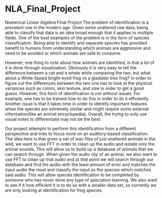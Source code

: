 # NLA_Final_Project
Numerical Linear Algebra Final Project
The problem of identification is a prevalent one in the modern age. Given some unaltered raw data, being able to classify that data is an idea broad enough that it applies to multiple fields. One of the best examples of the problem is in the form of species classification. Being able to identify and separate species has provided benefit to humans from understanding which animals are aggressive and need to be avoided or which animals are safe to consume.


However, one thing to note about how animals are identified, is that a lot of it is done through visualization. Obviously it is very easy to tell the difference between a cat and a whale while comparing the two, but what about a White-lipped bright-eyed frog vs a gladiator tree frog? In order to figure out the differences between the two one has to look at the physical variances such as colors, skin texture, and size in order to get a good guess. However, this form of identification is not without issues. For example, one has to be trained how to do this in order to do it efficiently. Another issue is that it takes time in order to identify important features when the species are extremely similar and might require some external information(like an animal encyclopedia). Overall, the trying to only use visual notes to differentiate may not be the best.


Our project attempts to perform this identification from a different perspective and tries to focus more on an auditory-based classification. The idea here is that given a set of wav files of just unaltered animals in the wild, we want to use FFT in order to clean up the audio and isolate only the animal sounds. This will allow us to build up a database of animals that we can search through. When given the audio clip of an animal, we also want to use FFT to clean up that audio and at that point we will search through our database and find the audio with the least amount of error and matches the input audio the most and classify the input as the species which matches said audio. This will allow species identification to be completed by someone who has never done any type of speciation learning. We also want to see if it how efficient it is to do so with a smaller data set, so currently we are only looking at identification for frog species.
